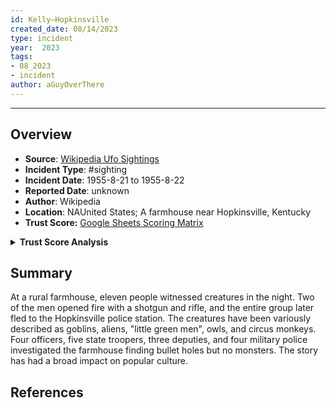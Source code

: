```yaml
---
id: Kelly–Hopkinsville
created_date: 08/14/2023
type: incident
year:  2023
tags:
- 08_2023
- incident
author: aGuyOverThere
---
```


----

## Overview

- **Source**: [Wikipedia Ufo Sightings](https://en.wikipedia.org/wiki/List_of_reported_UFO_sightings)
- **Incident Type**: #sighting
- **Incident Date**: 1955-8-21 to 1955-8-22
- **Reported Date**: unknown
- **Author**: Wikipedia
- **Location**: N​AUnited States; A farmhouse near Hopkinsville, Kentucky
- **Trust Score:** [Google Sheets Scoring Matrix](https://docs.google.com/spreadsheets/d/1CUarxE7P1cPwgWXwJzzeWnZGm1c6Wp2Ttazdt3VPM_s/edit?usp=sharing)

<details>
<summary><b>Trust Score Analysis</b></summary>
<IMG src="https://publish-01.obsidian.md/access/1c31a6f93f82a49b0a9eb31193d6cdec/_images/" alt="Trust Score"/>
</details>

## Summary

At a rural farmhouse, eleven people witnessed creatures in the night. Two of the men opened fire with a shotgun and rifle, and the entire group later fled to the Hopkinsville police station. The creatures have been variously described as goblins, aliens, "little green men", owls, and circus monkeys. Four officers, five state troopers, three deputies, and four military police investigated the farmhouse finding bullet holes but no monsters. The story has had a broad impact on popular culture.

## References

